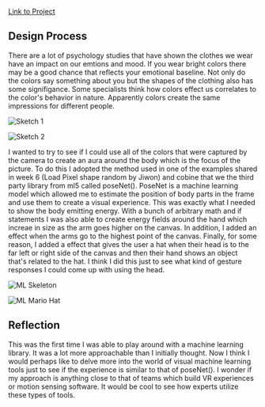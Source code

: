 [Link to Project](https://cclab-portfolio-gabe.glitch.me/p6.html)

## Design Process

 There are a lot of psychology studies that have shown the clothes we wear have an impact on our emtions and mood. If you wear bright colors there may be a good chance that reflects your emotional baseline. Not only do the colors say something about you but the shapes of the clothing also has some signifigance. Some specialists think how colors effect us correlates to the color's behavior in nature. Apparently colors create the same impressions for different people.

 ![Sketch 1](https://cdn.glitch.com/5b668b88-be22-4de6-a547-a470cf9a8615%2Fexp_cam_sketch_0.jpg?v=1603149701243)

![Sketch 2](https://cdn.glitch.com/5b668b88-be22-4de6-a547-a470cf9a8615%2Fexp_cam_sketch_1.jpg?v=1603149704772)

I wanted to try to see if I could use all of the colors that were captured by the camera to create an aura around the body which is the focus of the picture. To do this I adopted the method used in one of the examples shared in week 6 (Load Pixel shape random by Jiwon) and cobine that we the third party library from ml5 called poseNet(). PoseNet is a machine learning model which allowed me to estimate the position of body parts in the frame and use them to create a visual experience. This was exactly what I needed to show the body emitting energy. With a bunch of arbitrary math and if statements I was also able to create energy fields around the hand which increae in size as the arm goes higher on the canvas. In addition, I added an effect when the arms go to the highest point of the canvas. Finally, for some reason, I added a effect that gives the user a hat when their head is to the far left or right side of the canvas and then their hand shows an object that's related to the hat. I think I did this just to see what kind of gesture responses I could come up with using the head. 


![ML Skeleton](https://cdn.glitch.com/5b668b88-be22-4de6-a547-a470cf9a8615%2Fexp_cam_sketch_1.jpg?v=1603149704772)

![ML Mario Hat](https://cdn.glitch.com/5b668b88-be22-4de6-a547-a470cf9a8615%2Fexp_cam_sketch_1.jpg?v=1603149704772)


## Reflection

This was the first time I was able to play around with a machine learning library. It was a lot more approachable than I initially thought. Now I think I would perhaps like to delve more into the world of visual machine learning tools just to see if the experience is similar to that of poseNet(). I wonder if my approach is anything close to that of teams which build VR experiences or motion sensing software. It would be cool to see how experts utilize these types of tools. 